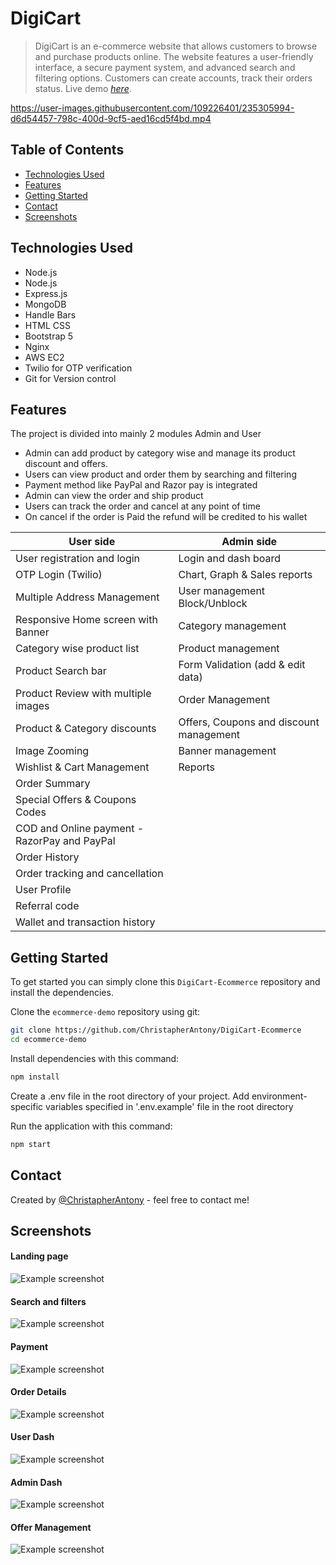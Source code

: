 # DigiCart
> DigiCart is an e-commerce website that allows customers to browse and purchase products online. The website features a user-friendly interface, a secure payment system, and advanced search and filtering options. Customers can create accounts, track their orders status.
> Live demo [_here_]([https://digicart.gq/](https://digicart.cyclic.app)).

https://user-images.githubusercontent.com/109226401/235305994-d6d54457-798c-400d-9cf5-aed16cd5f4bd.mp4

## Table of Contents
* [Technologies Used](#technologies-used)
* [Features](#features)
* [Getting Started](#getting-started)
* [Contact](#contact)
* [Screenshots](#screenshots)






## Technologies Used
- Node.js
- Node.js
- Express.js
- MongoDB
- Handle Bars
- HTML CSS 
- Bootstrap 5
- Nginx 
- AWS EC2 
- Twilio for OTP verification
- Git for Version control


## Features
The project is divided into mainly 2 modules Admin and User
- Admin can add product by category wise and manage its product discount and offers.
- Users can view product and order them by searching and filtering 
- Payment method like PayPal and Razor pay is integrated 
- Admin can view the order and ship product 
- Users can track the order and cancel at any point of time 
- On cancel if the order is Paid the refund will be credited to his wallet


| User side | Admin side |
| --- | --- |
|User registration and login|Login and dash board  |
| OTP Login (Twilio)| Chart, Graph & Sales reports |
| Multiple Address Management|User management Block/Unblock  |
| Responsive Home screen with Banner|  Category management|
|Category wise product list |Product management  |
|Product Search bar | Form Validation (add & edit data) |
|Product Review with multiple images|Order Management|
|Product & Category discounts|Offers, Coupons and discount management|
|Image Zooming|Banner management|
|Wishlist & Cart Management|Reports|
|Order Summary||
|Special Offers & Coupons Codes||
|COD and Online payment - RazorPay and PayPal||
|Order History||
|Order tracking and cancellation
|User Profile ||
|Referral code||
|Wallet and transaction history||




## Getting Started
To get started  you can simply clone this `DigiCart-Ecommerce` repository and install the dependencies.

Clone the `ecommerce-demo` repository using git:

```bash
git clone https://github.com/ChristapherAntony/DigiCart-Ecommerce
cd ecommerce-demo
```

Install dependencies with this command:
```bash
npm install
```


Create a .env file in the root directory of your project. Add environment-specific variables  specified in '.env.example' file in the root directory

Run the application with this command:
```bash
npm start
```



## Contact
Created by [@ChristapherAntony](https://www.linkedin.com/in/christapherantony-5568a3156/) - feel free to contact me!


## Screenshots
#### Landing page
![Example screenshot](https://res.cloudinary.com/dprxebwil/image/upload/v1682766551/DigiCart/a1_wcgqzp.png)
#### Search and filters
![Example screenshot](https://res.cloudinary.com/dprxebwil/image/upload/v1682766548/DigiCart/2_pnfu2y.png)
#### Payment
![Example screenshot](https://res.cloudinary.com/dprxebwil/image/upload/v1682766549/DigiCart/razor_pay_bqyiwb.png)
#### Order Details
![Example screenshot](https://res.cloudinary.com/dprxebwil/image/upload/v1682767079/DigiCart/order_details_d13jez.png)
#### User Dash
![Example screenshot](https://res.cloudinary.com/dprxebwil/image/upload/v1682766546/DigiCart/dash_board_ierplv.png)

#### Admin Dash
![Example screenshot](https://res.cloudinary.com/dprxebwil/image/upload/v1682766547/DigiCart/admin_p6lltb.png)
#### Offer Management
![Example screenshot](https://res.cloudinary.com/dprxebwil/image/upload/v1682766695/DigiCart/zz_feyo9u.png)

